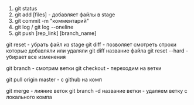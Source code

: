 1. git status
2. git add [files] - добавляет файлы в stage
3. git commit -m "комментарий"
4. git log / git log --oneline
5. git push [rep_link] [branch_name]

git reset - убрать файл из stage
git diff - позволяет смотреть строки которые добавляли или удаляли
git diff название файла
git reset --hard - убирает все изменения

git branch - смотрим ветки
git checkout - переходим на ветки

git pull origin master - с github на комп

git merge - лияние веток
git branch -d название ветки - удаляем ветку с локального компа
